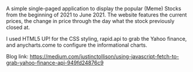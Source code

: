 A simple single-paged application to display the popular (Meme) Stocks from the beginning of 2021 to June 2021. The website features the current prices, the change in price through the day what the stock previously closed at.

I used HTML5 UP! for the CSS styling, rapid.api to grab the Yahoo finance, and anycharts.come to configure the informational charts.

Blog link: https://medium.com/justinctollison/using-javascript-fetch-to-grab-yahoo-finance-api-949fd24876c9
